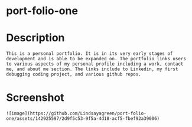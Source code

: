 # port-folio-one

# Description
    This is a personal portfolio. It is in its very early stages of development and is able to be expanded on. The portfolio links users to various aspects of my personal profile including a work, contact me, and about me section. The links include to Linkedin, my first debugging coding project, and various github repos. 

# Screenshot
    ![image](https://github.com/Lindsayagreen/port-folio-one/assets/142925597/2d9f5c53-9f5a-4d18-acf5-fbef92a39006)

